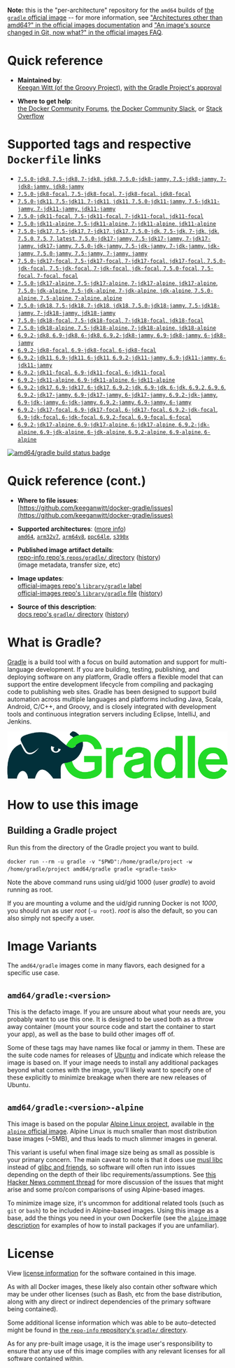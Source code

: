 <!--

********************************************************************************

WARNING:

    DO NOT EDIT "gradle/README.md"

    IT IS AUTO-GENERATED

    (from the other files in "gradle/" combined with a set of templates)

********************************************************************************

-->

**Note:** this is the "per-architecture" repository for the `amd64` builds of [the `gradle` official image](https://hub.docker.com/_/gradle) -- for more information, see ["Architectures other than amd64?" in the official images documentation](https://github.com/docker-library/official-images#architectures-other-than-amd64) and ["An image's source changed in Git, now what?" in the official images FAQ](https://github.com/docker-library/faq#an-images-source-changed-in-git-now-what).

# Quick reference

-	**Maintained by**:  
	[Keegan Witt (of the Groovy Project)](https://github.com/keeganwitt/docker-gradle), [with the Gradle Project's approval](https://discuss.gradle.org/t/official-docker-images/21159/8)

-	**Where to get help**:  
	[the Docker Community Forums](https://forums.docker.com/), [the Docker Community Slack](https://dockr.ly/slack), or [Stack Overflow](https://stackoverflow.com/search?tab=newest&q=docker)

# Supported tags and respective `Dockerfile` links

-	[`7.5.0-jdk8`, `7.5-jdk8`, `7-jdk8`, `jdk8`, `7.5.0-jdk8-jammy`, `7.5-jdk8-jammy`, `7-jdk8-jammy`, `jdk8-jammy`](https://github.com/keeganwitt/docker-gradle/blob/fcdb211fadb3ab47489bb182c58f707aa6fa9bf4/jdk8/Dockerfile)
-	[`7.5.0-jdk8-focal`, `7.5-jdk8-focal`, `7-jdk8-focal`, `jdk8-focal`](https://github.com/keeganwitt/docker-gradle/blob/fcdb211fadb3ab47489bb182c58f707aa6fa9bf4/jdk8-focal/Dockerfile)
-	[`7.5.0-jdk11`, `7.5-jdk11`, `7-jdk11`, `jdk11`, `7.5.0-jdk11-jammy`, `7.5-jdk11-jammy`, `7-jdk11-jammy`, `jdk11-jammy`](https://github.com/keeganwitt/docker-gradle/blob/fcdb211fadb3ab47489bb182c58f707aa6fa9bf4/jdk11/Dockerfile)
-	[`7.5.0-jdk11-focal`, `7.5-jdk11-focal`, `7-jdk11-focal`, `jdk11-focal`](https://github.com/keeganwitt/docker-gradle/blob/fcdb211fadb3ab47489bb182c58f707aa6fa9bf4/jdk11-focal/Dockerfile)
-	[`7.5.0-jdk11-alpine`, `7.5-jdk11-alpine`, `7-jdk11-alpine`, `jdk11-alpine`](https://github.com/keeganwitt/docker-gradle/blob/fcdb211fadb3ab47489bb182c58f707aa6fa9bf4/jdk11-alpine/Dockerfile)
-	[`7.5.0-jdk17`, `7.5-jdk17`, `7-jdk17`, `jdk17`, `7.5.0-jdk`, `7.5-jdk`, `7-jdk`, `jdk`, `7.5.0`, `7.5`, `7`, `latest`, `7.5.0-jdk17-jammy`, `7.5-jdk17-jammy`, `7-jdk17-jammy`, `jdk17-jammy`, `7.5.0-jdk-jammy`, `7.5-jdk-jammy`, `7-jdk-jammy`, `jdk-jammy`, `7.5.0-jammy`, `7.5-jammy`, `7-jammy`, `jammy`](https://github.com/keeganwitt/docker-gradle/blob/fcdb211fadb3ab47489bb182c58f707aa6fa9bf4/jdk17/Dockerfile)
-	[`7.5.0-jdk17-focal`, `7.5-jdk17-focal`, `7-jdk17-focal`, `jdk17-focal`, `7.5.0-jdk-focal`, `7.5-jdk-focal`, `7-jdk-focal`, `jdk-focal`, `7.5.0-focal`, `7.5-focal`, `7-focal`, `focal`](https://github.com/keeganwitt/docker-gradle/blob/fcdb211fadb3ab47489bb182c58f707aa6fa9bf4/jdk17-focal/Dockerfile)
-	[`7.5.0-jdk17-alpine`, `7.5-jdk17-alpine`, `7-jdk17-alpine`, `jdk17-alpine`, `7.5.0-jdk-alpine`, `7.5-jdk-alpine`, `7-jdk-alpine`, `jdk-alpine`, `7.5.0-alpine`, `7.5-alpine`, `7-alpine`, `alpine`](https://github.com/keeganwitt/docker-gradle/blob/fcdb211fadb3ab47489bb182c58f707aa6fa9bf4/jdk17-alpine/Dockerfile)
-	[`7.5.0-jdk18`, `7.5-jdk18`, `7-jdk18`, `jdk18`, `7.5.0-jdk18-jammy`, `7.5-jdk18-jammy`, `7-jdk18-jammy`, `jdk18-jammy`](https://github.com/keeganwitt/docker-gradle/blob/fcdb211fadb3ab47489bb182c58f707aa6fa9bf4/jdk18/Dockerfile)
-	[`7.5.0-jdk18-focal`, `7.5-jdk18-focal`, `7-jdk18-focal`, `jdk18-focal`](https://github.com/keeganwitt/docker-gradle/blob/fcdb211fadb3ab47489bb182c58f707aa6fa9bf4/jdk18-focal/Dockerfile)
-	[`7.5.0-jdk18-alpine`, `7.5-jdk18-alpine`, `7-jdk18-alpine`, `jdk18-alpine`](https://github.com/keeganwitt/docker-gradle/blob/fcdb211fadb3ab47489bb182c58f707aa6fa9bf4/jdk18-alpine/Dockerfile)
-	[`6.9.2-jdk8`, `6.9-jdk8`, `6-jdk8`, `6.9.2-jdk8-jammy`, `6.9-jdk8-jammy`, `6-jdk8-jammy`](https://github.com/keeganwitt/docker-gradle/blob/61f288b37cad7c239861c2183bbd8c16301467a8/jdk8/Dockerfile)
-	[`6.9.2-jdk8-focal`, `6.9-jdk8-focal`, `6-jdk8-focal`](https://github.com/keeganwitt/docker-gradle/blob/61f288b37cad7c239861c2183bbd8c16301467a8/jdk8-focal/Dockerfile)
-	[`6.9.2-jdk11`, `6.9-jdk11`, `6-jdk11`, `6.9.2-jdk11-jammy`, `6.9-jdk11-jammy`, `6-jdk11-jammy`](https://github.com/keeganwitt/docker-gradle/blob/61f288b37cad7c239861c2183bbd8c16301467a8/jdk11/Dockerfile)
-	[`6.9.2-jdk11-focal`, `6.9-jdk11-focal`, `6-jdk11-focal`](https://github.com/keeganwitt/docker-gradle/blob/61f288b37cad7c239861c2183bbd8c16301467a8/jdk11-focal/Dockerfile)
-	[`6.9.2-jdk11-alpine`, `6.9-jdk11-alpine`, `6-jdk11-alpine`](https://github.com/keeganwitt/docker-gradle/blob/61f288b37cad7c239861c2183bbd8c16301467a8/jdk11-alpine/Dockerfile)
-	[`6.9.2-jdk17`, `6.9-jdk17`, `6-jdk17`, `6.9.2-jdk`, `6.9-jdk`, `6-jdk`, `6.9.2`, `6.9`, `6`, `6.9.2-jdk17-jammy`, `6.9-jdk17-jammy`, `6-jdk17-jammy`, `6.9.2-jdk-jammy`, `6.9-jdk-jammy`, `6-jdk-jammy`, `6.9.2-jammy`, `6.9-jammy`, `6-jammy`](https://github.com/keeganwitt/docker-gradle/blob/61f288b37cad7c239861c2183bbd8c16301467a8/jdk17/Dockerfile)
-	[`6.9.2-jdk17-focal`, `6.9-jdk17-focal`, `6-jdk17-focal`, `6.9.2-jdk-focal`, `6.9-jdk-focal`, `6-jdk-focal`, `6.9.2-focal`, `6.9-focal`, `6-focal`](https://github.com/keeganwitt/docker-gradle/blob/61f288b37cad7c239861c2183bbd8c16301467a8/jdk17-focal/Dockerfile)
-	[`6.9.2-jdk17-alpine`, `6.9-jdk17-alpine`, `6-jdk17-alpine`, `6.9.2-jdk-alpine`, `6.9-jdk-alpine`, `6-jdk-alpine`, `6.9.2-alpine`, `6.9-alpine`, `6-alpine`](https://github.com/keeganwitt/docker-gradle/blob/61f288b37cad7c239861c2183bbd8c16301467a8/jdk17-alpine/Dockerfile)

[![amd64/gradle build status badge](https://img.shields.io/jenkins/s/https/doi-janky.infosiftr.net/job/multiarch/job/amd64/job/gradle.svg?label=amd64/gradle%20%20build%20job)](https://doi-janky.infosiftr.net/job/multiarch/job/amd64/job/gradle/)

# Quick reference (cont.)

-	**Where to file issues**:  
	[https://github.com/keeganwitt/docker-gradle/issues](https://github.com/keeganwitt/docker-gradle/issues)

-	**Supported architectures**: ([more info](https://github.com/docker-library/official-images#architectures-other-than-amd64))  
	[`amd64`](https://hub.docker.com/r/amd64/gradle/), [`arm32v7`](https://hub.docker.com/r/arm32v7/gradle/), [`arm64v8`](https://hub.docker.com/r/arm64v8/gradle/), [`ppc64le`](https://hub.docker.com/r/ppc64le/gradle/), [`s390x`](https://hub.docker.com/r/s390x/gradle/)

-	**Published image artifact details**:  
	[repo-info repo's `repos/gradle/` directory](https://github.com/docker-library/repo-info/blob/master/repos/gradle) ([history](https://github.com/docker-library/repo-info/commits/master/repos/gradle))  
	(image metadata, transfer size, etc)

-	**Image updates**:  
	[official-images repo's `library/gradle` label](https://github.com/docker-library/official-images/issues?q=label%3Alibrary%2Fgradle)  
	[official-images repo's `library/gradle` file](https://github.com/docker-library/official-images/blob/master/library/gradle) ([history](https://github.com/docker-library/official-images/commits/master/library/gradle))

-	**Source of this description**:  
	[docs repo's `gradle/` directory](https://github.com/docker-library/docs/tree/master/gradle) ([history](https://github.com/docker-library/docs/commits/master/gradle))

# What is Gradle?

[Gradle](https://gradle.org/) is a build tool with a focus on build automation and support for multi-language development. If you are building, testing, publishing, and deploying software on any platform, Gradle offers a flexible model that can support the entire development lifecycle from compiling and packaging code to publishing web sites. Gradle has been designed to support build automation across multiple languages and platforms including Java, Scala, Android, C/C++, and Groovy, and is closely integrated with development tools and continuous integration servers including Eclipse, IntelliJ, and Jenkins.

![logo](https://raw.githubusercontent.com/docker-library/docs/c3d3ca6beed000f9ba6eabc98f3399158f520256/gradle/logo.png)

# How to use this image

## Building a Gradle project

Run this from the directory of the Gradle project you want to build.

`docker run --rm -u gradle -v "$PWD":/home/gradle/project -w /home/gradle/project amd64/gradle gradle <gradle-task>`

Note the above command runs using uid/gid 1000 (user *gradle*) to avoid running as root.

If you are mounting a volume and the uid/gid running Docker is not *1000*, you should run as user *root* (`-u root`). *root* is also the default, so you can also simply not specify a user.

# Image Variants

The `amd64/gradle` images come in many flavors, each designed for a specific use case.

## `amd64/gradle:<version>`

This is the defacto image. If you are unsure about what your needs are, you probably want to use this one. It is designed to be used both as a throw away container (mount your source code and start the container to start your app), as well as the base to build other images off of.

Some of these tags may have names like focal or jammy in them. These are the suite code names for releases of [Ubuntu](https://wiki.ubuntu.com/Releases) and indicate which release the image is based on. If your image needs to install any additional packages beyond what comes with the image, you'll likely want to specify one of these explicitly to minimize breakage when there are new releases of Ubuntu.

## `amd64/gradle:<version>-alpine`

This image is based on the popular [Alpine Linux project](https://alpinelinux.org), available in [the `alpine` official image](https://hub.docker.com/_/alpine). Alpine Linux is much smaller than most distribution base images (~5MB), and thus leads to much slimmer images in general.

This variant is useful when final image size being as small as possible is your primary concern. The main caveat to note is that it does use [musl libc](https://musl.libc.org) instead of [glibc and friends](https://www.etalabs.net/compare_libcs.html), so software will often run into issues depending on the depth of their libc requirements/assumptions. See [this Hacker News comment thread](https://news.ycombinator.com/item?id=10782897) for more discussion of the issues that might arise and some pro/con comparisons of using Alpine-based images.

To minimize image size, it's uncommon for additional related tools (such as `git` or `bash`) to be included in Alpine-based images. Using this image as a base, add the things you need in your own Dockerfile (see the [`alpine` image description](https://hub.docker.com/_/alpine/) for examples of how to install packages if you are unfamiliar).

# License

View [license information](https://gradle.org/license/) for the software contained in this image.

As with all Docker images, these likely also contain other software which may be under other licenses (such as Bash, etc from the base distribution, along with any direct or indirect dependencies of the primary software being contained).

Some additional license information which was able to be auto-detected might be found in [the `repo-info` repository's `gradle/` directory](https://github.com/docker-library/repo-info/tree/master/repos/gradle).

As for any pre-built image usage, it is the image user's responsibility to ensure that any use of this image complies with any relevant licenses for all software contained within.
